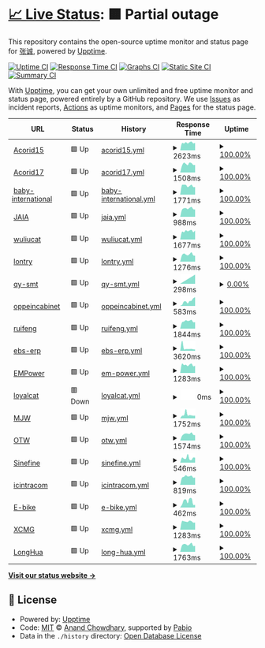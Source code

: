 # [📈 Live Status](https://techeek.github.io/upptime): <!--live status--> **🟧 Partial outage**

This repository contains the open-source uptime monitor and status page for [张诚](www.techeek.cn), powered by [Upptime](https://github.com/upptime/upptime).

[![Uptime CI](https://github.com/techeek/upptime/workflows/Uptime%20CI/badge.svg)](https://github.com/techeek/upptime/actions?query=workflow%3A%22Uptime+CI%22)
[![Response Time CI](https://github.com/techeek/upptime/workflows/Response%20Time%20CI/badge.svg)](https://github.com/techeek/upptime/actions?query=workflow%3A%22Response+Time+CI%22)
[![Graphs CI](https://github.com/techeek/upptime/workflows/Graphs%20CI/badge.svg)](https://github.com/techeek/upptime/actions?query=workflow%3A%22Graphs+CI%22)
[![Static Site CI](https://github.com/techeek/upptime/workflows/Static%20Site%20CI/badge.svg)](https://github.com/techeek/upptime/actions?query=workflow%3A%22Static+Site+CI%22)
[![Summary CI](https://github.com/techeek/upptime/workflows/Summary%20CI/badge.svg)](https://github.com/techeek/upptime/actions?query=workflow%3A%22Summary+CI%22)

With [Upptime](https://upptime.js.org), you can get your own unlimited and free uptime monitor and status page, powered entirely by a GitHub repository. We use [Issues](https://github.com/techeek/upptime/issues) as incident reports, [Actions](https://github.com/techeek/upptime/actions) as uptime monitors, and [Pages](https://techeek.github.io/upptime) for the status page.

<!--start: status pages-->
<!-- This summary is generated by Upptime (https://github.com/upptime/upptime) -->
<!-- Do not edit this manually, your changes will be overwritten -->
<!-- prettier-ignore -->
| URL | Status | History | Response Time | Uptime |
| --- | ------ | ------- | ------------- | ------ |
| <img alt="" src="https://icons.duckduckgo.com/ip3/odoo15.acorid.cn.ico" height="13"> [Acorid15](https://odoo15.acorid.cn) | 🟩 Up | [acorid15.yml](https://github.com/Techeek/upptime/commits/HEAD/history/acorid15.yml) | <details><summary><img alt="Response time graph" src="./graphs/acorid15/response-time-week.png" height="20"> 2623ms</summary><br><a href="https://techeek.github.io/upptime/history/acorid15"><img alt="Response time 2846" src="https://img.shields.io/endpoint?url=https%3A%2F%2Fraw.githubusercontent.com%2FTecheek%2Fupptime%2FHEAD%2Fapi%2Facorid15%2Fresponse-time.json"></a><br><a href="https://techeek.github.io/upptime/history/acorid15"><img alt="24-hour response time 2506" src="https://img.shields.io/endpoint?url=https%3A%2F%2Fraw.githubusercontent.com%2FTecheek%2Fupptime%2FHEAD%2Fapi%2Facorid15%2Fresponse-time-day.json"></a><br><a href="https://techeek.github.io/upptime/history/acorid15"><img alt="7-day response time 2623" src="https://img.shields.io/endpoint?url=https%3A%2F%2Fraw.githubusercontent.com%2FTecheek%2Fupptime%2FHEAD%2Fapi%2Facorid15%2Fresponse-time-week.json"></a><br><a href="https://techeek.github.io/upptime/history/acorid15"><img alt="30-day response time 2821" src="https://img.shields.io/endpoint?url=https%3A%2F%2Fraw.githubusercontent.com%2FTecheek%2Fupptime%2FHEAD%2Fapi%2Facorid15%2Fresponse-time-month.json"></a><br><a href="https://techeek.github.io/upptime/history/acorid15"><img alt="1-year response time 2846" src="https://img.shields.io/endpoint?url=https%3A%2F%2Fraw.githubusercontent.com%2FTecheek%2Fupptime%2FHEAD%2Fapi%2Facorid15%2Fresponse-time-year.json"></a></details> | <details><summary><a href="https://techeek.github.io/upptime/history/acorid15">100.00%</a></summary><a href="https://techeek.github.io/upptime/history/acorid15"><img alt="All-time uptime 100.00%" src="https://img.shields.io/endpoint?url=https%3A%2F%2Fraw.githubusercontent.com%2FTecheek%2Fupptime%2FHEAD%2Fapi%2Facorid15%2Fuptime.json"></a><br><a href="https://techeek.github.io/upptime/history/acorid15"><img alt="24-hour uptime 100.00%" src="https://img.shields.io/endpoint?url=https%3A%2F%2Fraw.githubusercontent.com%2FTecheek%2Fupptime%2FHEAD%2Fapi%2Facorid15%2Fuptime-day.json"></a><br><a href="https://techeek.github.io/upptime/history/acorid15"><img alt="7-day uptime 100.00%" src="https://img.shields.io/endpoint?url=https%3A%2F%2Fraw.githubusercontent.com%2FTecheek%2Fupptime%2FHEAD%2Fapi%2Facorid15%2Fuptime-week.json"></a><br><a href="https://techeek.github.io/upptime/history/acorid15"><img alt="30-day uptime 100.00%" src="https://img.shields.io/endpoint?url=https%3A%2F%2Fraw.githubusercontent.com%2FTecheek%2Fupptime%2FHEAD%2Fapi%2Facorid15%2Fuptime-month.json"></a><br><a href="https://techeek.github.io/upptime/history/acorid15"><img alt="1-year uptime 100.00%" src="https://img.shields.io/endpoint?url=https%3A%2F%2Fraw.githubusercontent.com%2FTecheek%2Fupptime%2FHEAD%2Fapi%2Facorid15%2Fuptime-year.json"></a></details>
| <img alt="" src="https://icons.duckduckgo.com/ip3/odoo17.acorid.cn.ico" height="13"> [Acorid17](https://odoo17.acorid.cn) | 🟩 Up | [acorid17.yml](https://github.com/Techeek/upptime/commits/HEAD/history/acorid17.yml) | <details><summary><img alt="Response time graph" src="./graphs/acorid17/response-time-week.png" height="20"> 1508ms</summary><br><a href="https://techeek.github.io/upptime/history/acorid17"><img alt="Response time 1779" src="https://img.shields.io/endpoint?url=https%3A%2F%2Fraw.githubusercontent.com%2FTecheek%2Fupptime%2FHEAD%2Fapi%2Facorid17%2Fresponse-time.json"></a><br><a href="https://techeek.github.io/upptime/history/acorid17"><img alt="24-hour response time 1358" src="https://img.shields.io/endpoint?url=https%3A%2F%2Fraw.githubusercontent.com%2FTecheek%2Fupptime%2FHEAD%2Fapi%2Facorid17%2Fresponse-time-day.json"></a><br><a href="https://techeek.github.io/upptime/history/acorid17"><img alt="7-day response time 1508" src="https://img.shields.io/endpoint?url=https%3A%2F%2Fraw.githubusercontent.com%2FTecheek%2Fupptime%2FHEAD%2Fapi%2Facorid17%2Fresponse-time-week.json"></a><br><a href="https://techeek.github.io/upptime/history/acorid17"><img alt="30-day response time 1786" src="https://img.shields.io/endpoint?url=https%3A%2F%2Fraw.githubusercontent.com%2FTecheek%2Fupptime%2FHEAD%2Fapi%2Facorid17%2Fresponse-time-month.json"></a><br><a href="https://techeek.github.io/upptime/history/acorid17"><img alt="1-year response time 1779" src="https://img.shields.io/endpoint?url=https%3A%2F%2Fraw.githubusercontent.com%2FTecheek%2Fupptime%2FHEAD%2Fapi%2Facorid17%2Fresponse-time-year.json"></a></details> | <details><summary><a href="https://techeek.github.io/upptime/history/acorid17">100.00%</a></summary><a href="https://techeek.github.io/upptime/history/acorid17"><img alt="All-time uptime 99.98%" src="https://img.shields.io/endpoint?url=https%3A%2F%2Fraw.githubusercontent.com%2FTecheek%2Fupptime%2FHEAD%2Fapi%2Facorid17%2Fuptime.json"></a><br><a href="https://techeek.github.io/upptime/history/acorid17"><img alt="24-hour uptime 100.00%" src="https://img.shields.io/endpoint?url=https%3A%2F%2Fraw.githubusercontent.com%2FTecheek%2Fupptime%2FHEAD%2Fapi%2Facorid17%2Fuptime-day.json"></a><br><a href="https://techeek.github.io/upptime/history/acorid17"><img alt="7-day uptime 100.00%" src="https://img.shields.io/endpoint?url=https%3A%2F%2Fraw.githubusercontent.com%2FTecheek%2Fupptime%2FHEAD%2Fapi%2Facorid17%2Fuptime-week.json"></a><br><a href="https://techeek.github.io/upptime/history/acorid17"><img alt="30-day uptime 99.96%" src="https://img.shields.io/endpoint?url=https%3A%2F%2Fraw.githubusercontent.com%2FTecheek%2Fupptime%2FHEAD%2Fapi%2Facorid17%2Fuptime-month.json"></a><br><a href="https://techeek.github.io/upptime/history/acorid17"><img alt="1-year uptime 99.98%" src="https://img.shields.io/endpoint?url=https%3A%2F%2Fraw.githubusercontent.com%2FTecheek%2Fupptime%2FHEAD%2Fapi%2Facorid17%2Fuptime-year.json"></a></details>
| <img alt="" src="https://icons.duckduckgo.com/ip3/www.baby-international.com.ico" height="13"> [baby-international](https://www.baby-international.com) | 🟩 Up | [baby-international.yml](https://github.com/Techeek/upptime/commits/HEAD/history/baby-international.yml) | <details><summary><img alt="Response time graph" src="./graphs/baby-international/response-time-week.png" height="20"> 1771ms</summary><br><a href="https://techeek.github.io/upptime/history/baby-international"><img alt="Response time 1846" src="https://img.shields.io/endpoint?url=https%3A%2F%2Fraw.githubusercontent.com%2FTecheek%2Fupptime%2FHEAD%2Fapi%2Fbaby-international%2Fresponse-time.json"></a><br><a href="https://techeek.github.io/upptime/history/baby-international"><img alt="24-hour response time 1523" src="https://img.shields.io/endpoint?url=https%3A%2F%2Fraw.githubusercontent.com%2FTecheek%2Fupptime%2FHEAD%2Fapi%2Fbaby-international%2Fresponse-time-day.json"></a><br><a href="https://techeek.github.io/upptime/history/baby-international"><img alt="7-day response time 1771" src="https://img.shields.io/endpoint?url=https%3A%2F%2Fraw.githubusercontent.com%2FTecheek%2Fupptime%2FHEAD%2Fapi%2Fbaby-international%2Fresponse-time-week.json"></a><br><a href="https://techeek.github.io/upptime/history/baby-international"><img alt="30-day response time 1868" src="https://img.shields.io/endpoint?url=https%3A%2F%2Fraw.githubusercontent.com%2FTecheek%2Fupptime%2FHEAD%2Fapi%2Fbaby-international%2Fresponse-time-month.json"></a><br><a href="https://techeek.github.io/upptime/history/baby-international"><img alt="1-year response time 1846" src="https://img.shields.io/endpoint?url=https%3A%2F%2Fraw.githubusercontent.com%2FTecheek%2Fupptime%2FHEAD%2Fapi%2Fbaby-international%2Fresponse-time-year.json"></a></details> | <details><summary><a href="https://techeek.github.io/upptime/history/baby-international">100.00%</a></summary><a href="https://techeek.github.io/upptime/history/baby-international"><img alt="All-time uptime 100.00%" src="https://img.shields.io/endpoint?url=https%3A%2F%2Fraw.githubusercontent.com%2FTecheek%2Fupptime%2FHEAD%2Fapi%2Fbaby-international%2Fuptime.json"></a><br><a href="https://techeek.github.io/upptime/history/baby-international"><img alt="24-hour uptime 100.00%" src="https://img.shields.io/endpoint?url=https%3A%2F%2Fraw.githubusercontent.com%2FTecheek%2Fupptime%2FHEAD%2Fapi%2Fbaby-international%2Fuptime-day.json"></a><br><a href="https://techeek.github.io/upptime/history/baby-international"><img alt="7-day uptime 100.00%" src="https://img.shields.io/endpoint?url=https%3A%2F%2Fraw.githubusercontent.com%2FTecheek%2Fupptime%2FHEAD%2Fapi%2Fbaby-international%2Fuptime-week.json"></a><br><a href="https://techeek.github.io/upptime/history/baby-international"><img alt="30-day uptime 100.00%" src="https://img.shields.io/endpoint?url=https%3A%2F%2Fraw.githubusercontent.com%2FTecheek%2Fupptime%2FHEAD%2Fapi%2Fbaby-international%2Fuptime-month.json"></a><br><a href="https://techeek.github.io/upptime/history/baby-international"><img alt="1-year uptime 100.00%" src="https://img.shields.io/endpoint?url=https%3A%2F%2Fraw.githubusercontent.com%2FTecheek%2Fupptime%2FHEAD%2Fapi%2Fbaby-international%2Fuptime-year.json"></a></details>
| <img alt="" src="https://icons.duckduckgo.com/ip3/120.79.228.48.ico" height="13"> [JAIA](http://120.79.228.48) | 🟩 Up | [jaia.yml](https://github.com/Techeek/upptime/commits/HEAD/history/jaia.yml) | <details><summary><img alt="Response time graph" src="./graphs/jaia/response-time-week.png" height="20"> 988ms</summary><br><a href="https://techeek.github.io/upptime/history/jaia"><img alt="Response time 1067" src="https://img.shields.io/endpoint?url=https%3A%2F%2Fraw.githubusercontent.com%2FTecheek%2Fupptime%2FHEAD%2Fapi%2Fjaia%2Fresponse-time.json"></a><br><a href="https://techeek.github.io/upptime/history/jaia"><img alt="24-hour response time 898" src="https://img.shields.io/endpoint?url=https%3A%2F%2Fraw.githubusercontent.com%2FTecheek%2Fupptime%2FHEAD%2Fapi%2Fjaia%2Fresponse-time-day.json"></a><br><a href="https://techeek.github.io/upptime/history/jaia"><img alt="7-day response time 988" src="https://img.shields.io/endpoint?url=https%3A%2F%2Fraw.githubusercontent.com%2FTecheek%2Fupptime%2FHEAD%2Fapi%2Fjaia%2Fresponse-time-week.json"></a><br><a href="https://techeek.github.io/upptime/history/jaia"><img alt="30-day response time 1089" src="https://img.shields.io/endpoint?url=https%3A%2F%2Fraw.githubusercontent.com%2FTecheek%2Fupptime%2FHEAD%2Fapi%2Fjaia%2Fresponse-time-month.json"></a><br><a href="https://techeek.github.io/upptime/history/jaia"><img alt="1-year response time 1067" src="https://img.shields.io/endpoint?url=https%3A%2F%2Fraw.githubusercontent.com%2FTecheek%2Fupptime%2FHEAD%2Fapi%2Fjaia%2Fresponse-time-year.json"></a></details> | <details><summary><a href="https://techeek.github.io/upptime/history/jaia">100.00%</a></summary><a href="https://techeek.github.io/upptime/history/jaia"><img alt="All-time uptime 100.00%" src="https://img.shields.io/endpoint?url=https%3A%2F%2Fraw.githubusercontent.com%2FTecheek%2Fupptime%2FHEAD%2Fapi%2Fjaia%2Fuptime.json"></a><br><a href="https://techeek.github.io/upptime/history/jaia"><img alt="24-hour uptime 100.00%" src="https://img.shields.io/endpoint?url=https%3A%2F%2Fraw.githubusercontent.com%2FTecheek%2Fupptime%2FHEAD%2Fapi%2Fjaia%2Fuptime-day.json"></a><br><a href="https://techeek.github.io/upptime/history/jaia"><img alt="7-day uptime 100.00%" src="https://img.shields.io/endpoint?url=https%3A%2F%2Fraw.githubusercontent.com%2FTecheek%2Fupptime%2FHEAD%2Fapi%2Fjaia%2Fuptime-week.json"></a><br><a href="https://techeek.github.io/upptime/history/jaia"><img alt="30-day uptime 100.00%" src="https://img.shields.io/endpoint?url=https%3A%2F%2Fraw.githubusercontent.com%2FTecheek%2Fupptime%2FHEAD%2Fapi%2Fjaia%2Fuptime-month.json"></a><br><a href="https://techeek.github.io/upptime/history/jaia"><img alt="1-year uptime 100.00%" src="https://img.shields.io/endpoint?url=https%3A%2F%2Fraw.githubusercontent.com%2FTecheek%2Fupptime%2FHEAD%2Fapi%2Fjaia%2Fuptime-year.json"></a></details>
| <img alt="" src="https://icons.duckduckgo.com/ip3/od.wuliucat.com.ico" height="13"> [wuliucat](http://od.wuliucat.com) | 🟩 Up | [wuliucat.yml](https://github.com/Techeek/upptime/commits/HEAD/history/wuliucat.yml) | <details><summary><img alt="Response time graph" src="./graphs/wuliucat/response-time-week.png" height="20"> 1677ms</summary><br><a href="https://techeek.github.io/upptime/history/wuliucat"><img alt="Response time 1797" src="https://img.shields.io/endpoint?url=https%3A%2F%2Fraw.githubusercontent.com%2FTecheek%2Fupptime%2FHEAD%2Fapi%2Fwuliucat%2Fresponse-time.json"></a><br><a href="https://techeek.github.io/upptime/history/wuliucat"><img alt="24-hour response time 1617" src="https://img.shields.io/endpoint?url=https%3A%2F%2Fraw.githubusercontent.com%2FTecheek%2Fupptime%2FHEAD%2Fapi%2Fwuliucat%2Fresponse-time-day.json"></a><br><a href="https://techeek.github.io/upptime/history/wuliucat"><img alt="7-day response time 1677" src="https://img.shields.io/endpoint?url=https%3A%2F%2Fraw.githubusercontent.com%2FTecheek%2Fupptime%2FHEAD%2Fapi%2Fwuliucat%2Fresponse-time-week.json"></a><br><a href="https://techeek.github.io/upptime/history/wuliucat"><img alt="30-day response time 1769" src="https://img.shields.io/endpoint?url=https%3A%2F%2Fraw.githubusercontent.com%2FTecheek%2Fupptime%2FHEAD%2Fapi%2Fwuliucat%2Fresponse-time-month.json"></a><br><a href="https://techeek.github.io/upptime/history/wuliucat"><img alt="1-year response time 1797" src="https://img.shields.io/endpoint?url=https%3A%2F%2Fraw.githubusercontent.com%2FTecheek%2Fupptime%2FHEAD%2Fapi%2Fwuliucat%2Fresponse-time-year.json"></a></details> | <details><summary><a href="https://techeek.github.io/upptime/history/wuliucat">100.00%</a></summary><a href="https://techeek.github.io/upptime/history/wuliucat"><img alt="All-time uptime 99.80%" src="https://img.shields.io/endpoint?url=https%3A%2F%2Fraw.githubusercontent.com%2FTecheek%2Fupptime%2FHEAD%2Fapi%2Fwuliucat%2Fuptime.json"></a><br><a href="https://techeek.github.io/upptime/history/wuliucat"><img alt="24-hour uptime 100.00%" src="https://img.shields.io/endpoint?url=https%3A%2F%2Fraw.githubusercontent.com%2FTecheek%2Fupptime%2FHEAD%2Fapi%2Fwuliucat%2Fuptime-day.json"></a><br><a href="https://techeek.github.io/upptime/history/wuliucat"><img alt="7-day uptime 100.00%" src="https://img.shields.io/endpoint?url=https%3A%2F%2Fraw.githubusercontent.com%2FTecheek%2Fupptime%2FHEAD%2Fapi%2Fwuliucat%2Fuptime-week.json"></a><br><a href="https://techeek.github.io/upptime/history/wuliucat"><img alt="30-day uptime 100.00%" src="https://img.shields.io/endpoint?url=https%3A%2F%2Fraw.githubusercontent.com%2FTecheek%2Fupptime%2FHEAD%2Fapi%2Fwuliucat%2Fuptime-month.json"></a><br><a href="https://techeek.github.io/upptime/history/wuliucat"><img alt="1-year uptime 99.80%" src="https://img.shields.io/endpoint?url=https%3A%2F%2Fraw.githubusercontent.com%2FTecheek%2Fupptime%2FHEAD%2Fapi%2Fwuliucat%2Fuptime-year.json"></a></details>
| <img alt="" src="https://icons.duckduckgo.com/ip3/lontry.einfo-tech.com.ico" height="13"> [lontry](https://lontry.einfo-tech.com) | 🟩 Up | [lontry.yml](https://github.com/Techeek/upptime/commits/HEAD/history/lontry.yml) | <details><summary><img alt="Response time graph" src="./graphs/lontry/response-time-week.png" height="20"> 1276ms</summary><br><a href="https://techeek.github.io/upptime/history/lontry"><img alt="Response time 1347" src="https://img.shields.io/endpoint?url=https%3A%2F%2Fraw.githubusercontent.com%2FTecheek%2Fupptime%2FHEAD%2Fapi%2Flontry%2Fresponse-time.json"></a><br><a href="https://techeek.github.io/upptime/history/lontry"><img alt="24-hour response time 1087" src="https://img.shields.io/endpoint?url=https%3A%2F%2Fraw.githubusercontent.com%2FTecheek%2Fupptime%2FHEAD%2Fapi%2Flontry%2Fresponse-time-day.json"></a><br><a href="https://techeek.github.io/upptime/history/lontry"><img alt="7-day response time 1276" src="https://img.shields.io/endpoint?url=https%3A%2F%2Fraw.githubusercontent.com%2FTecheek%2Fupptime%2FHEAD%2Fapi%2Flontry%2Fresponse-time-week.json"></a><br><a href="https://techeek.github.io/upptime/history/lontry"><img alt="30-day response time 1338" src="https://img.shields.io/endpoint?url=https%3A%2F%2Fraw.githubusercontent.com%2FTecheek%2Fupptime%2FHEAD%2Fapi%2Flontry%2Fresponse-time-month.json"></a><br><a href="https://techeek.github.io/upptime/history/lontry"><img alt="1-year response time 1347" src="https://img.shields.io/endpoint?url=https%3A%2F%2Fraw.githubusercontent.com%2FTecheek%2Fupptime%2FHEAD%2Fapi%2Flontry%2Fresponse-time-year.json"></a></details> | <details><summary><a href="https://techeek.github.io/upptime/history/lontry">100.00%</a></summary><a href="https://techeek.github.io/upptime/history/lontry"><img alt="All-time uptime 100.00%" src="https://img.shields.io/endpoint?url=https%3A%2F%2Fraw.githubusercontent.com%2FTecheek%2Fupptime%2FHEAD%2Fapi%2Flontry%2Fuptime.json"></a><br><a href="https://techeek.github.io/upptime/history/lontry"><img alt="24-hour uptime 100.00%" src="https://img.shields.io/endpoint?url=https%3A%2F%2Fraw.githubusercontent.com%2FTecheek%2Fupptime%2FHEAD%2Fapi%2Flontry%2Fuptime-day.json"></a><br><a href="https://techeek.github.io/upptime/history/lontry"><img alt="7-day uptime 100.00%" src="https://img.shields.io/endpoint?url=https%3A%2F%2Fraw.githubusercontent.com%2FTecheek%2Fupptime%2FHEAD%2Fapi%2Flontry%2Fuptime-week.json"></a><br><a href="https://techeek.github.io/upptime/history/lontry"><img alt="30-day uptime 100.00%" src="https://img.shields.io/endpoint?url=https%3A%2F%2Fraw.githubusercontent.com%2FTecheek%2Fupptime%2FHEAD%2Fapi%2Flontry%2Fuptime-month.json"></a><br><a href="https://techeek.github.io/upptime/history/lontry"><img alt="1-year uptime 100.00%" src="https://img.shields.io/endpoint?url=https%3A%2F%2Fraw.githubusercontent.com%2FTecheek%2Fupptime%2FHEAD%2Fapi%2Flontry%2Fuptime-year.json"></a></details>
| <img alt="" src="https://icons.duckduckgo.com/ip3/www.qy-smt.com.ico" height="13"> [qy-smt](https://www.qy-smt.com) | 🟩 Up | [qy-smt.yml](https://github.com/Techeek/upptime/commits/HEAD/history/qy-smt.yml) | <details><summary><img alt="Response time graph" src="./graphs/qy-smt/response-time-week.png" height="20"> 298ms</summary><br><a href="https://techeek.github.io/upptime/history/qy-smt"><img alt="Response time 222" src="https://img.shields.io/endpoint?url=https%3A%2F%2Fraw.githubusercontent.com%2FTecheek%2Fupptime%2FHEAD%2Fapi%2Fqy-smt%2Fresponse-time.json"></a><br><a href="https://techeek.github.io/upptime/history/qy-smt"><img alt="24-hour response time 298" src="https://img.shields.io/endpoint?url=https%3A%2F%2Fraw.githubusercontent.com%2FTecheek%2Fupptime%2FHEAD%2Fapi%2Fqy-smt%2Fresponse-time-day.json"></a><br><a href="https://techeek.github.io/upptime/history/qy-smt"><img alt="7-day response time 298" src="https://img.shields.io/endpoint?url=https%3A%2F%2Fraw.githubusercontent.com%2FTecheek%2Fupptime%2FHEAD%2Fapi%2Fqy-smt%2Fresponse-time-week.json"></a><br><a href="https://techeek.github.io/upptime/history/qy-smt"><img alt="30-day response time 185" src="https://img.shields.io/endpoint?url=https%3A%2F%2Fraw.githubusercontent.com%2FTecheek%2Fupptime%2FHEAD%2Fapi%2Fqy-smt%2Fresponse-time-month.json"></a><br><a href="https://techeek.github.io/upptime/history/qy-smt"><img alt="1-year response time 222" src="https://img.shields.io/endpoint?url=https%3A%2F%2Fraw.githubusercontent.com%2FTecheek%2Fupptime%2FHEAD%2Fapi%2Fqy-smt%2Fresponse-time-year.json"></a></details> | <details><summary><a href="https://techeek.github.io/upptime/history/qy-smt">0.00%</a></summary><a href="https://techeek.github.io/upptime/history/qy-smt"><img alt="All-time uptime 0.00%" src="https://img.shields.io/endpoint?url=https%3A%2F%2Fraw.githubusercontent.com%2FTecheek%2Fupptime%2FHEAD%2Fapi%2Fqy-smt%2Fuptime.json"></a><br><a href="https://techeek.github.io/upptime/history/qy-smt"><img alt="24-hour uptime 0.00%" src="https://img.shields.io/endpoint?url=https%3A%2F%2Fraw.githubusercontent.com%2FTecheek%2Fupptime%2FHEAD%2Fapi%2Fqy-smt%2Fuptime-day.json"></a><br><a href="https://techeek.github.io/upptime/history/qy-smt"><img alt="7-day uptime 0.00%" src="https://img.shields.io/endpoint?url=https%3A%2F%2Fraw.githubusercontent.com%2FTecheek%2Fupptime%2FHEAD%2Fapi%2Fqy-smt%2Fuptime-week.json"></a><br><a href="https://techeek.github.io/upptime/history/qy-smt"><img alt="30-day uptime 0.00%" src="https://img.shields.io/endpoint?url=https%3A%2F%2Fraw.githubusercontent.com%2FTecheek%2Fupptime%2FHEAD%2Fapi%2Fqy-smt%2Fuptime-month.json"></a><br><a href="https://techeek.github.io/upptime/history/qy-smt"><img alt="1-year uptime 0.00%" src="https://img.shields.io/endpoint?url=https%3A%2F%2Fraw.githubusercontent.com%2FTecheek%2Fupptime%2FHEAD%2Fapi%2Fqy-smt%2Fuptime-year.json"></a></details>
| <img alt="" src="https://icons.duckduckgo.com/ip3/oppeincabinet.ca.ico" height="13"> [oppeincabinet](http://oppeincabinet.ca) | 🟩 Up | [oppeincabinet.yml](https://github.com/Techeek/upptime/commits/HEAD/history/oppeincabinet.yml) | <details><summary><img alt="Response time graph" src="./graphs/oppeincabinet/response-time-week.png" height="20"> 583ms</summary><br><a href="https://techeek.github.io/upptime/history/oppeincabinet"><img alt="Response time 519" src="https://img.shields.io/endpoint?url=https%3A%2F%2Fraw.githubusercontent.com%2FTecheek%2Fupptime%2FHEAD%2Fapi%2Foppeincabinet%2Fresponse-time.json"></a><br><a href="https://techeek.github.io/upptime/history/oppeincabinet"><img alt="24-hour response time 983" src="https://img.shields.io/endpoint?url=https%3A%2F%2Fraw.githubusercontent.com%2FTecheek%2Fupptime%2FHEAD%2Fapi%2Foppeincabinet%2Fresponse-time-day.json"></a><br><a href="https://techeek.github.io/upptime/history/oppeincabinet"><img alt="7-day response time 583" src="https://img.shields.io/endpoint?url=https%3A%2F%2Fraw.githubusercontent.com%2FTecheek%2Fupptime%2FHEAD%2Fapi%2Foppeincabinet%2Fresponse-time-week.json"></a><br><a href="https://techeek.github.io/upptime/history/oppeincabinet"><img alt="30-day response time 519" src="https://img.shields.io/endpoint?url=https%3A%2F%2Fraw.githubusercontent.com%2FTecheek%2Fupptime%2FHEAD%2Fapi%2Foppeincabinet%2Fresponse-time-month.json"></a><br><a href="https://techeek.github.io/upptime/history/oppeincabinet"><img alt="1-year response time 519" src="https://img.shields.io/endpoint?url=https%3A%2F%2Fraw.githubusercontent.com%2FTecheek%2Fupptime%2FHEAD%2Fapi%2Foppeincabinet%2Fresponse-time-year.json"></a></details> | <details><summary><a href="https://techeek.github.io/upptime/history/oppeincabinet">100.00%</a></summary><a href="https://techeek.github.io/upptime/history/oppeincabinet"><img alt="All-time uptime 99.90%" src="https://img.shields.io/endpoint?url=https%3A%2F%2Fraw.githubusercontent.com%2FTecheek%2Fupptime%2FHEAD%2Fapi%2Foppeincabinet%2Fuptime.json"></a><br><a href="https://techeek.github.io/upptime/history/oppeincabinet"><img alt="24-hour uptime 100.00%" src="https://img.shields.io/endpoint?url=https%3A%2F%2Fraw.githubusercontent.com%2FTecheek%2Fupptime%2FHEAD%2Fapi%2Foppeincabinet%2Fuptime-day.json"></a><br><a href="https://techeek.github.io/upptime/history/oppeincabinet"><img alt="7-day uptime 100.00%" src="https://img.shields.io/endpoint?url=https%3A%2F%2Fraw.githubusercontent.com%2FTecheek%2Fupptime%2FHEAD%2Fapi%2Foppeincabinet%2Fuptime-week.json"></a><br><a href="https://techeek.github.io/upptime/history/oppeincabinet"><img alt="30-day uptime 100.00%" src="https://img.shields.io/endpoint?url=https%3A%2F%2Fraw.githubusercontent.com%2FTecheek%2Fupptime%2FHEAD%2Fapi%2Foppeincabinet%2Fuptime-month.json"></a><br><a href="https://techeek.github.io/upptime/history/oppeincabinet"><img alt="1-year uptime 99.90%" src="https://img.shields.io/endpoint?url=https%3A%2F%2Fraw.githubusercontent.com%2FTecheek%2Fupptime%2FHEAD%2Fapi%2Foppeincabinet%2Fuptime-year.json"></a></details>
| <img alt="" src="https://icons.duckduckgo.com/ip3/ruifengcc.cn.ico" height="13"> [ruifeng](https://ruifengcc.cn) | 🟩 Up | [ruifeng.yml](https://github.com/Techeek/upptime/commits/HEAD/history/ruifeng.yml) | <details><summary><img alt="Response time graph" src="./graphs/ruifeng/response-time-week.png" height="20"> 1844ms</summary><br><a href="https://techeek.github.io/upptime/history/ruifeng"><img alt="Response time 1977" src="https://img.shields.io/endpoint?url=https%3A%2F%2Fraw.githubusercontent.com%2FTecheek%2Fupptime%2FHEAD%2Fapi%2Fruifeng%2Fresponse-time.json"></a><br><a href="https://techeek.github.io/upptime/history/ruifeng"><img alt="24-hour response time 1596" src="https://img.shields.io/endpoint?url=https%3A%2F%2Fraw.githubusercontent.com%2FTecheek%2Fupptime%2FHEAD%2Fapi%2Fruifeng%2Fresponse-time-day.json"></a><br><a href="https://techeek.github.io/upptime/history/ruifeng"><img alt="7-day response time 1844" src="https://img.shields.io/endpoint?url=https%3A%2F%2Fraw.githubusercontent.com%2FTecheek%2Fupptime%2FHEAD%2Fapi%2Fruifeng%2Fresponse-time-week.json"></a><br><a href="https://techeek.github.io/upptime/history/ruifeng"><img alt="30-day response time 2009" src="https://img.shields.io/endpoint?url=https%3A%2F%2Fraw.githubusercontent.com%2FTecheek%2Fupptime%2FHEAD%2Fapi%2Fruifeng%2Fresponse-time-month.json"></a><br><a href="https://techeek.github.io/upptime/history/ruifeng"><img alt="1-year response time 1977" src="https://img.shields.io/endpoint?url=https%3A%2F%2Fraw.githubusercontent.com%2FTecheek%2Fupptime%2FHEAD%2Fapi%2Fruifeng%2Fresponse-time-year.json"></a></details> | <details><summary><a href="https://techeek.github.io/upptime/history/ruifeng">100.00%</a></summary><a href="https://techeek.github.io/upptime/history/ruifeng"><img alt="All-time uptime 100.00%" src="https://img.shields.io/endpoint?url=https%3A%2F%2Fraw.githubusercontent.com%2FTecheek%2Fupptime%2FHEAD%2Fapi%2Fruifeng%2Fuptime.json"></a><br><a href="https://techeek.github.io/upptime/history/ruifeng"><img alt="24-hour uptime 100.00%" src="https://img.shields.io/endpoint?url=https%3A%2F%2Fraw.githubusercontent.com%2FTecheek%2Fupptime%2FHEAD%2Fapi%2Fruifeng%2Fuptime-day.json"></a><br><a href="https://techeek.github.io/upptime/history/ruifeng"><img alt="7-day uptime 100.00%" src="https://img.shields.io/endpoint?url=https%3A%2F%2Fraw.githubusercontent.com%2FTecheek%2Fupptime%2FHEAD%2Fapi%2Fruifeng%2Fuptime-week.json"></a><br><a href="https://techeek.github.io/upptime/history/ruifeng"><img alt="30-day uptime 100.00%" src="https://img.shields.io/endpoint?url=https%3A%2F%2Fraw.githubusercontent.com%2FTecheek%2Fupptime%2FHEAD%2Fapi%2Fruifeng%2Fuptime-month.json"></a><br><a href="https://techeek.github.io/upptime/history/ruifeng"><img alt="1-year uptime 100.00%" src="https://img.shields.io/endpoint?url=https%3A%2F%2Fraw.githubusercontent.com%2FTecheek%2Fupptime%2FHEAD%2Fapi%2Fruifeng%2Fuptime-year.json"></a></details>
| <img alt="" src="https://icons.duckduckgo.com/ip3/www.ebs-erp.cn.ico" height="13"> [ebs-erp](http://www.ebs-erp.cn:8013) | 🟩 Up | [ebs-erp.yml](https://github.com/Techeek/upptime/commits/HEAD/history/ebs-erp.yml) | <details><summary><img alt="Response time graph" src="./graphs/ebs-erp/response-time-week.png" height="20"> 3620ms</summary><br><a href="https://techeek.github.io/upptime/history/ebs-erp"><img alt="Response time 2484" src="https://img.shields.io/endpoint?url=https%3A%2F%2Fraw.githubusercontent.com%2FTecheek%2Fupptime%2FHEAD%2Fapi%2Febs-erp%2Fresponse-time.json"></a><br><a href="https://techeek.github.io/upptime/history/ebs-erp"><img alt="24-hour response time 1889" src="https://img.shields.io/endpoint?url=https%3A%2F%2Fraw.githubusercontent.com%2FTecheek%2Fupptime%2FHEAD%2Fapi%2Febs-erp%2Fresponse-time-day.json"></a><br><a href="https://techeek.github.io/upptime/history/ebs-erp"><img alt="7-day response time 3620" src="https://img.shields.io/endpoint?url=https%3A%2F%2Fraw.githubusercontent.com%2FTecheek%2Fupptime%2FHEAD%2Fapi%2Febs-erp%2Fresponse-time-week.json"></a><br><a href="https://techeek.github.io/upptime/history/ebs-erp"><img alt="30-day response time 2769" src="https://img.shields.io/endpoint?url=https%3A%2F%2Fraw.githubusercontent.com%2FTecheek%2Fupptime%2FHEAD%2Fapi%2Febs-erp%2Fresponse-time-month.json"></a><br><a href="https://techeek.github.io/upptime/history/ebs-erp"><img alt="1-year response time 2484" src="https://img.shields.io/endpoint?url=https%3A%2F%2Fraw.githubusercontent.com%2FTecheek%2Fupptime%2FHEAD%2Fapi%2Febs-erp%2Fresponse-time-year.json"></a></details> | <details><summary><a href="https://techeek.github.io/upptime/history/ebs-erp">100.00%</a></summary><a href="https://techeek.github.io/upptime/history/ebs-erp"><img alt="All-time uptime 100.00%" src="https://img.shields.io/endpoint?url=https%3A%2F%2Fraw.githubusercontent.com%2FTecheek%2Fupptime%2FHEAD%2Fapi%2Febs-erp%2Fuptime.json"></a><br><a href="https://techeek.github.io/upptime/history/ebs-erp"><img alt="24-hour uptime 100.00%" src="https://img.shields.io/endpoint?url=https%3A%2F%2Fraw.githubusercontent.com%2FTecheek%2Fupptime%2FHEAD%2Fapi%2Febs-erp%2Fuptime-day.json"></a><br><a href="https://techeek.github.io/upptime/history/ebs-erp"><img alt="7-day uptime 100.00%" src="https://img.shields.io/endpoint?url=https%3A%2F%2Fraw.githubusercontent.com%2FTecheek%2Fupptime%2FHEAD%2Fapi%2Febs-erp%2Fuptime-week.json"></a><br><a href="https://techeek.github.io/upptime/history/ebs-erp"><img alt="30-day uptime 100.00%" src="https://img.shields.io/endpoint?url=https%3A%2F%2Fraw.githubusercontent.com%2FTecheek%2Fupptime%2FHEAD%2Fapi%2Febs-erp%2Fuptime-month.json"></a><br><a href="https://techeek.github.io/upptime/history/ebs-erp"><img alt="1-year uptime 100.00%" src="https://img.shields.io/endpoint?url=https%3A%2F%2Fraw.githubusercontent.com%2FTecheek%2Fupptime%2FHEAD%2Fapi%2Febs-erp%2Fuptime-year.json"></a></details>
| <img alt="" src="https://icons.duckduckgo.com/ip3/www.emlitpe.net.ico" height="13"> [EMPower](https://www.emlitpe.net) | 🟩 Up | [em-power.yml](https://github.com/Techeek/upptime/commits/HEAD/history/em-power.yml) | <details><summary><img alt="Response time graph" src="./graphs/em-power/response-time-week.png" height="20"> 1283ms</summary><br><a href="https://techeek.github.io/upptime/history/em-power"><img alt="Response time 1481" src="https://img.shields.io/endpoint?url=https%3A%2F%2Fraw.githubusercontent.com%2FTecheek%2Fupptime%2FHEAD%2Fapi%2Fem-power%2Fresponse-time.json"></a><br><a href="https://techeek.github.io/upptime/history/em-power"><img alt="24-hour response time 1111" src="https://img.shields.io/endpoint?url=https%3A%2F%2Fraw.githubusercontent.com%2FTecheek%2Fupptime%2FHEAD%2Fapi%2Fem-power%2Fresponse-time-day.json"></a><br><a href="https://techeek.github.io/upptime/history/em-power"><img alt="7-day response time 1283" src="https://img.shields.io/endpoint?url=https%3A%2F%2Fraw.githubusercontent.com%2FTecheek%2Fupptime%2FHEAD%2Fapi%2Fem-power%2Fresponse-time-week.json"></a><br><a href="https://techeek.github.io/upptime/history/em-power"><img alt="30-day response time 1458" src="https://img.shields.io/endpoint?url=https%3A%2F%2Fraw.githubusercontent.com%2FTecheek%2Fupptime%2FHEAD%2Fapi%2Fem-power%2Fresponse-time-month.json"></a><br><a href="https://techeek.github.io/upptime/history/em-power"><img alt="1-year response time 1481" src="https://img.shields.io/endpoint?url=https%3A%2F%2Fraw.githubusercontent.com%2FTecheek%2Fupptime%2FHEAD%2Fapi%2Fem-power%2Fresponse-time-year.json"></a></details> | <details><summary><a href="https://techeek.github.io/upptime/history/em-power">100.00%</a></summary><a href="https://techeek.github.io/upptime/history/em-power"><img alt="All-time uptime 100.00%" src="https://img.shields.io/endpoint?url=https%3A%2F%2Fraw.githubusercontent.com%2FTecheek%2Fupptime%2FHEAD%2Fapi%2Fem-power%2Fuptime.json"></a><br><a href="https://techeek.github.io/upptime/history/em-power"><img alt="24-hour uptime 100.00%" src="https://img.shields.io/endpoint?url=https%3A%2F%2Fraw.githubusercontent.com%2FTecheek%2Fupptime%2FHEAD%2Fapi%2Fem-power%2Fuptime-day.json"></a><br><a href="https://techeek.github.io/upptime/history/em-power"><img alt="7-day uptime 100.00%" src="https://img.shields.io/endpoint?url=https%3A%2F%2Fraw.githubusercontent.com%2FTecheek%2Fupptime%2FHEAD%2Fapi%2Fem-power%2Fuptime-week.json"></a><br><a href="https://techeek.github.io/upptime/history/em-power"><img alt="30-day uptime 100.00%" src="https://img.shields.io/endpoint?url=https%3A%2F%2Fraw.githubusercontent.com%2FTecheek%2Fupptime%2FHEAD%2Fapi%2Fem-power%2Fuptime-month.json"></a><br><a href="https://techeek.github.io/upptime/history/em-power"><img alt="1-year uptime 100.00%" src="https://img.shields.io/endpoint?url=https%3A%2F%2Fraw.githubusercontent.com%2FTecheek%2Fupptime%2FHEAD%2Fapi%2Fem-power%2Fuptime-year.json"></a></details>
| <img alt="" src="https://icons.duckduckgo.com/ip3/www.loyalcat.cn.ico" height="13"> [loyalcat](https://www.loyalcat.cn) | 🟥 Down | [loyalcat.yml](https://github.com/Techeek/upptime/commits/HEAD/history/loyalcat.yml) | <details><summary><img alt="Response time graph" src="./graphs/loyalcat/response-time-week.png" height="20"> 0ms</summary><br><a href="https://techeek.github.io/upptime/history/loyalcat"><img alt="Response time 0" src="https://img.shields.io/endpoint?url=https%3A%2F%2Fraw.githubusercontent.com%2FTecheek%2Fupptime%2FHEAD%2Fapi%2Floyalcat%2Fresponse-time.json"></a><br><a href="https://techeek.github.io/upptime/history/loyalcat"><img alt="24-hour response time 0" src="https://img.shields.io/endpoint?url=https%3A%2F%2Fraw.githubusercontent.com%2FTecheek%2Fupptime%2FHEAD%2Fapi%2Floyalcat%2Fresponse-time-day.json"></a><br><a href="https://techeek.github.io/upptime/history/loyalcat"><img alt="7-day response time 0" src="https://img.shields.io/endpoint?url=https%3A%2F%2Fraw.githubusercontent.com%2FTecheek%2Fupptime%2FHEAD%2Fapi%2Floyalcat%2Fresponse-time-week.json"></a><br><a href="https://techeek.github.io/upptime/history/loyalcat"><img alt="30-day response time 0" src="https://img.shields.io/endpoint?url=https%3A%2F%2Fraw.githubusercontent.com%2FTecheek%2Fupptime%2FHEAD%2Fapi%2Floyalcat%2Fresponse-time-month.json"></a><br><a href="https://techeek.github.io/upptime/history/loyalcat"><img alt="1-year response time 0" src="https://img.shields.io/endpoint?url=https%3A%2F%2Fraw.githubusercontent.com%2FTecheek%2Fupptime%2FHEAD%2Fapi%2Floyalcat%2Fresponse-time-year.json"></a></details> | <details><summary><a href="https://techeek.github.io/upptime/history/loyalcat">100.00%</a></summary><a href="https://techeek.github.io/upptime/history/loyalcat"><img alt="All-time uptime 99.80%" src="https://img.shields.io/endpoint?url=https%3A%2F%2Fraw.githubusercontent.com%2FTecheek%2Fupptime%2FHEAD%2Fapi%2Floyalcat%2Fuptime.json"></a><br><a href="https://techeek.github.io/upptime/history/loyalcat"><img alt="24-hour uptime 100.00%" src="https://img.shields.io/endpoint?url=https%3A%2F%2Fraw.githubusercontent.com%2FTecheek%2Fupptime%2FHEAD%2Fapi%2Floyalcat%2Fuptime-day.json"></a><br><a href="https://techeek.github.io/upptime/history/loyalcat"><img alt="7-day uptime 100.00%" src="https://img.shields.io/endpoint?url=https%3A%2F%2Fraw.githubusercontent.com%2FTecheek%2Fupptime%2FHEAD%2Fapi%2Floyalcat%2Fuptime-week.json"></a><br><a href="https://techeek.github.io/upptime/history/loyalcat"><img alt="30-day uptime 100.00%" src="https://img.shields.io/endpoint?url=https%3A%2F%2Fraw.githubusercontent.com%2FTecheek%2Fupptime%2FHEAD%2Fapi%2Floyalcat%2Fuptime-month.json"></a><br><a href="https://techeek.github.io/upptime/history/loyalcat"><img alt="1-year uptime 99.80%" src="https://img.shields.io/endpoint?url=https%3A%2F%2Fraw.githubusercontent.com%2FTecheek%2Fupptime%2FHEAD%2Fapi%2Floyalcat%2Fuptime-year.json"></a></details>
| <img alt="" src="https://icons.duckduckgo.com/ip3/202.96.173.134.ico" height="13"> [MJW](http://202.96.173.134:8069) | 🟩 Up | [mjw.yml](https://github.com/Techeek/upptime/commits/HEAD/history/mjw.yml) | <details><summary><img alt="Response time graph" src="./graphs/mjw/response-time-week.png" height="20"> 1752ms</summary><br><a href="https://techeek.github.io/upptime/history/mjw"><img alt="Response time 1524" src="https://img.shields.io/endpoint?url=https%3A%2F%2Fraw.githubusercontent.com%2FTecheek%2Fupptime%2FHEAD%2Fapi%2Fmjw%2Fresponse-time.json"></a><br><a href="https://techeek.github.io/upptime/history/mjw"><img alt="24-hour response time 1262" src="https://img.shields.io/endpoint?url=https%3A%2F%2Fraw.githubusercontent.com%2FTecheek%2Fupptime%2FHEAD%2Fapi%2Fmjw%2Fresponse-time-day.json"></a><br><a href="https://techeek.github.io/upptime/history/mjw"><img alt="7-day response time 1752" src="https://img.shields.io/endpoint?url=https%3A%2F%2Fraw.githubusercontent.com%2FTecheek%2Fupptime%2FHEAD%2Fapi%2Fmjw%2Fresponse-time-week.json"></a><br><a href="https://techeek.github.io/upptime/history/mjw"><img alt="30-day response time 1639" src="https://img.shields.io/endpoint?url=https%3A%2F%2Fraw.githubusercontent.com%2FTecheek%2Fupptime%2FHEAD%2Fapi%2Fmjw%2Fresponse-time-month.json"></a><br><a href="https://techeek.github.io/upptime/history/mjw"><img alt="1-year response time 1524" src="https://img.shields.io/endpoint?url=https%3A%2F%2Fraw.githubusercontent.com%2FTecheek%2Fupptime%2FHEAD%2Fapi%2Fmjw%2Fresponse-time-year.json"></a></details> | <details><summary><a href="https://techeek.github.io/upptime/history/mjw">100.00%</a></summary><a href="https://techeek.github.io/upptime/history/mjw"><img alt="All-time uptime 100.00%" src="https://img.shields.io/endpoint?url=https%3A%2F%2Fraw.githubusercontent.com%2FTecheek%2Fupptime%2FHEAD%2Fapi%2Fmjw%2Fuptime.json"></a><br><a href="https://techeek.github.io/upptime/history/mjw"><img alt="24-hour uptime 100.00%" src="https://img.shields.io/endpoint?url=https%3A%2F%2Fraw.githubusercontent.com%2FTecheek%2Fupptime%2FHEAD%2Fapi%2Fmjw%2Fuptime-day.json"></a><br><a href="https://techeek.github.io/upptime/history/mjw"><img alt="7-day uptime 100.00%" src="https://img.shields.io/endpoint?url=https%3A%2F%2Fraw.githubusercontent.com%2FTecheek%2Fupptime%2FHEAD%2Fapi%2Fmjw%2Fuptime-week.json"></a><br><a href="https://techeek.github.io/upptime/history/mjw"><img alt="30-day uptime 100.00%" src="https://img.shields.io/endpoint?url=https%3A%2F%2Fraw.githubusercontent.com%2FTecheek%2Fupptime%2FHEAD%2Fapi%2Fmjw%2Fuptime-month.json"></a><br><a href="https://techeek.github.io/upptime/history/mjw"><img alt="1-year uptime 100.00%" src="https://img.shields.io/endpoint?url=https%3A%2F%2Fraw.githubusercontent.com%2FTecheek%2Fupptime%2FHEAD%2Fapi%2Fmjw%2Fuptime-year.json"></a></details>
| <img alt="" src="https://icons.duckduckgo.com/ip3/www.otwtech.com.au.ico" height="13"> [OTW](https://www.otwtech.com.au) | 🟩 Up | [otw.yml](https://github.com/Techeek/upptime/commits/HEAD/history/otw.yml) | <details><summary><img alt="Response time graph" src="./graphs/otw/response-time-week.png" height="20"> 1574ms</summary><br><a href="https://techeek.github.io/upptime/history/otw"><img alt="Response time 1858" src="https://img.shields.io/endpoint?url=https%3A%2F%2Fraw.githubusercontent.com%2FTecheek%2Fupptime%2FHEAD%2Fapi%2Fotw%2Fresponse-time.json"></a><br><a href="https://techeek.github.io/upptime/history/otw"><img alt="24-hour response time 1367" src="https://img.shields.io/endpoint?url=https%3A%2F%2Fraw.githubusercontent.com%2FTecheek%2Fupptime%2FHEAD%2Fapi%2Fotw%2Fresponse-time-day.json"></a><br><a href="https://techeek.github.io/upptime/history/otw"><img alt="7-day response time 1574" src="https://img.shields.io/endpoint?url=https%3A%2F%2Fraw.githubusercontent.com%2FTecheek%2Fupptime%2FHEAD%2Fapi%2Fotw%2Fresponse-time-week.json"></a><br><a href="https://techeek.github.io/upptime/history/otw"><img alt="30-day response time 1911" src="https://img.shields.io/endpoint?url=https%3A%2F%2Fraw.githubusercontent.com%2FTecheek%2Fupptime%2FHEAD%2Fapi%2Fotw%2Fresponse-time-month.json"></a><br><a href="https://techeek.github.io/upptime/history/otw"><img alt="1-year response time 1858" src="https://img.shields.io/endpoint?url=https%3A%2F%2Fraw.githubusercontent.com%2FTecheek%2Fupptime%2FHEAD%2Fapi%2Fotw%2Fresponse-time-year.json"></a></details> | <details><summary><a href="https://techeek.github.io/upptime/history/otw">100.00%</a></summary><a href="https://techeek.github.io/upptime/history/otw"><img alt="All-time uptime 100.00%" src="https://img.shields.io/endpoint?url=https%3A%2F%2Fraw.githubusercontent.com%2FTecheek%2Fupptime%2FHEAD%2Fapi%2Fotw%2Fuptime.json"></a><br><a href="https://techeek.github.io/upptime/history/otw"><img alt="24-hour uptime 100.00%" src="https://img.shields.io/endpoint?url=https%3A%2F%2Fraw.githubusercontent.com%2FTecheek%2Fupptime%2FHEAD%2Fapi%2Fotw%2Fuptime-day.json"></a><br><a href="https://techeek.github.io/upptime/history/otw"><img alt="7-day uptime 100.00%" src="https://img.shields.io/endpoint?url=https%3A%2F%2Fraw.githubusercontent.com%2FTecheek%2Fupptime%2FHEAD%2Fapi%2Fotw%2Fuptime-week.json"></a><br><a href="https://techeek.github.io/upptime/history/otw"><img alt="30-day uptime 100.00%" src="https://img.shields.io/endpoint?url=https%3A%2F%2Fraw.githubusercontent.com%2FTecheek%2Fupptime%2FHEAD%2Fapi%2Fotw%2Fuptime-month.json"></a><br><a href="https://techeek.github.io/upptime/history/otw"><img alt="1-year uptime 100.00%" src="https://img.shields.io/endpoint?url=https%3A%2F%2Fraw.githubusercontent.com%2FTecheek%2Fupptime%2FHEAD%2Fapi%2Fotw%2Fuptime-year.json"></a></details>
| <img alt="" src="https://icons.duckduckgo.com/ip3/www.sinefine.store.ico" height="13"> [Sinefine](https://www.sinefine.store) | 🟩 Up | [sinefine.yml](https://github.com/Techeek/upptime/commits/HEAD/history/sinefine.yml) | <details><summary><img alt="Response time graph" src="./graphs/sinefine/response-time-week.png" height="20"> 546ms</summary><br><a href="https://techeek.github.io/upptime/history/sinefine"><img alt="Response time 531" src="https://img.shields.io/endpoint?url=https%3A%2F%2Fraw.githubusercontent.com%2FTecheek%2Fupptime%2FHEAD%2Fapi%2Fsinefine%2Fresponse-time.json"></a><br><a href="https://techeek.github.io/upptime/history/sinefine"><img alt="24-hour response time 598" src="https://img.shields.io/endpoint?url=https%3A%2F%2Fraw.githubusercontent.com%2FTecheek%2Fupptime%2FHEAD%2Fapi%2Fsinefine%2Fresponse-time-day.json"></a><br><a href="https://techeek.github.io/upptime/history/sinefine"><img alt="7-day response time 546" src="https://img.shields.io/endpoint?url=https%3A%2F%2Fraw.githubusercontent.com%2FTecheek%2Fupptime%2FHEAD%2Fapi%2Fsinefine%2Fresponse-time-week.json"></a><br><a href="https://techeek.github.io/upptime/history/sinefine"><img alt="30-day response time 533" src="https://img.shields.io/endpoint?url=https%3A%2F%2Fraw.githubusercontent.com%2FTecheek%2Fupptime%2FHEAD%2Fapi%2Fsinefine%2Fresponse-time-month.json"></a><br><a href="https://techeek.github.io/upptime/history/sinefine"><img alt="1-year response time 531" src="https://img.shields.io/endpoint?url=https%3A%2F%2Fraw.githubusercontent.com%2FTecheek%2Fupptime%2FHEAD%2Fapi%2Fsinefine%2Fresponse-time-year.json"></a></details> | <details><summary><a href="https://techeek.github.io/upptime/history/sinefine">100.00%</a></summary><a href="https://techeek.github.io/upptime/history/sinefine"><img alt="All-time uptime 99.96%" src="https://img.shields.io/endpoint?url=https%3A%2F%2Fraw.githubusercontent.com%2FTecheek%2Fupptime%2FHEAD%2Fapi%2Fsinefine%2Fuptime.json"></a><br><a href="https://techeek.github.io/upptime/history/sinefine"><img alt="24-hour uptime 100.00%" src="https://img.shields.io/endpoint?url=https%3A%2F%2Fraw.githubusercontent.com%2FTecheek%2Fupptime%2FHEAD%2Fapi%2Fsinefine%2Fuptime-day.json"></a><br><a href="https://techeek.github.io/upptime/history/sinefine"><img alt="7-day uptime 100.00%" src="https://img.shields.io/endpoint?url=https%3A%2F%2Fraw.githubusercontent.com%2FTecheek%2Fupptime%2FHEAD%2Fapi%2Fsinefine%2Fuptime-week.json"></a><br><a href="https://techeek.github.io/upptime/history/sinefine"><img alt="30-day uptime 99.92%" src="https://img.shields.io/endpoint?url=https%3A%2F%2Fraw.githubusercontent.com%2FTecheek%2Fupptime%2FHEAD%2Fapi%2Fsinefine%2Fuptime-month.json"></a><br><a href="https://techeek.github.io/upptime/history/sinefine"><img alt="1-year uptime 99.96%" src="https://img.shields.io/endpoint?url=https%3A%2F%2Fraw.githubusercontent.com%2FTecheek%2Fupptime%2FHEAD%2Fapi%2Fsinefine%2Fuptime-year.json"></a></details>
| <img alt="" src="https://icons.duckduckgo.com/ip3/portal.icintracom.com.tw.ico" height="13"> [icintracom](https://portal.icintracom.com.tw) | 🟩 Up | [icintracom.yml](https://github.com/Techeek/upptime/commits/HEAD/history/icintracom.yml) | <details><summary><img alt="Response time graph" src="./graphs/icintracom/response-time-week.png" height="20"> 819ms</summary><br><a href="https://techeek.github.io/upptime/history/icintracom"><img alt="Response time 883" src="https://img.shields.io/endpoint?url=https%3A%2F%2Fraw.githubusercontent.com%2FTecheek%2Fupptime%2FHEAD%2Fapi%2Ficintracom%2Fresponse-time.json"></a><br><a href="https://techeek.github.io/upptime/history/icintracom"><img alt="24-hour response time 722" src="https://img.shields.io/endpoint?url=https%3A%2F%2Fraw.githubusercontent.com%2FTecheek%2Fupptime%2FHEAD%2Fapi%2Ficintracom%2Fresponse-time-day.json"></a><br><a href="https://techeek.github.io/upptime/history/icintracom"><img alt="7-day response time 819" src="https://img.shields.io/endpoint?url=https%3A%2F%2Fraw.githubusercontent.com%2FTecheek%2Fupptime%2FHEAD%2Fapi%2Ficintracom%2Fresponse-time-week.json"></a><br><a href="https://techeek.github.io/upptime/history/icintracom"><img alt="30-day response time 891" src="https://img.shields.io/endpoint?url=https%3A%2F%2Fraw.githubusercontent.com%2FTecheek%2Fupptime%2FHEAD%2Fapi%2Ficintracom%2Fresponse-time-month.json"></a><br><a href="https://techeek.github.io/upptime/history/icintracom"><img alt="1-year response time 883" src="https://img.shields.io/endpoint?url=https%3A%2F%2Fraw.githubusercontent.com%2FTecheek%2Fupptime%2FHEAD%2Fapi%2Ficintracom%2Fresponse-time-year.json"></a></details> | <details><summary><a href="https://techeek.github.io/upptime/history/icintracom">100.00%</a></summary><a href="https://techeek.github.io/upptime/history/icintracom"><img alt="All-time uptime 99.87%" src="https://img.shields.io/endpoint?url=https%3A%2F%2Fraw.githubusercontent.com%2FTecheek%2Fupptime%2FHEAD%2Fapi%2Ficintracom%2Fuptime.json"></a><br><a href="https://techeek.github.io/upptime/history/icintracom"><img alt="24-hour uptime 100.00%" src="https://img.shields.io/endpoint?url=https%3A%2F%2Fraw.githubusercontent.com%2FTecheek%2Fupptime%2FHEAD%2Fapi%2Ficintracom%2Fuptime-day.json"></a><br><a href="https://techeek.github.io/upptime/history/icintracom"><img alt="7-day uptime 100.00%" src="https://img.shields.io/endpoint?url=https%3A%2F%2Fraw.githubusercontent.com%2FTecheek%2Fupptime%2FHEAD%2Fapi%2Ficintracom%2Fuptime-week.json"></a><br><a href="https://techeek.github.io/upptime/history/icintracom"><img alt="30-day uptime 100.00%" src="https://img.shields.io/endpoint?url=https%3A%2F%2Fraw.githubusercontent.com%2FTecheek%2Fupptime%2FHEAD%2Fapi%2Ficintracom%2Fuptime-month.json"></a><br><a href="https://techeek.github.io/upptime/history/icintracom"><img alt="1-year uptime 99.87%" src="https://img.shields.io/endpoint?url=https%3A%2F%2Fraw.githubusercontent.com%2FTecheek%2Fupptime%2FHEAD%2Fapi%2Ficintracom%2Fuptime-year.json"></a></details>
| <img alt="" src="https://icons.duckduckgo.com/ip3/erp.sparkcotech.com.ico" height="13"> [E-bike](http://erp.sparkcotech.com) | 🟩 Up | [e-bike.yml](https://github.com/Techeek/upptime/commits/HEAD/history/e-bike.yml) | <details><summary><img alt="Response time graph" src="./graphs/e-bike/response-time-week.png" height="20"> 462ms</summary><br><a href="https://techeek.github.io/upptime/history/e-bike"><img alt="Response time 706" src="https://img.shields.io/endpoint?url=https%3A%2F%2Fraw.githubusercontent.com%2FTecheek%2Fupptime%2FHEAD%2Fapi%2Fe-bike%2Fresponse-time.json"></a><br><a href="https://techeek.github.io/upptime/history/e-bike"><img alt="24-hour response time 202" src="https://img.shields.io/endpoint?url=https%3A%2F%2Fraw.githubusercontent.com%2FTecheek%2Fupptime%2FHEAD%2Fapi%2Fe-bike%2Fresponse-time-day.json"></a><br><a href="https://techeek.github.io/upptime/history/e-bike"><img alt="7-day response time 462" src="https://img.shields.io/endpoint?url=https%3A%2F%2Fraw.githubusercontent.com%2FTecheek%2Fupptime%2FHEAD%2Fapi%2Fe-bike%2Fresponse-time-week.json"></a><br><a href="https://techeek.github.io/upptime/history/e-bike"><img alt="30-day response time 650" src="https://img.shields.io/endpoint?url=https%3A%2F%2Fraw.githubusercontent.com%2FTecheek%2Fupptime%2FHEAD%2Fapi%2Fe-bike%2Fresponse-time-month.json"></a><br><a href="https://techeek.github.io/upptime/history/e-bike"><img alt="1-year response time 706" src="https://img.shields.io/endpoint?url=https%3A%2F%2Fraw.githubusercontent.com%2FTecheek%2Fupptime%2FHEAD%2Fapi%2Fe-bike%2Fresponse-time-year.json"></a></details> | <details><summary><a href="https://techeek.github.io/upptime/history/e-bike">100.00%</a></summary><a href="https://techeek.github.io/upptime/history/e-bike"><img alt="All-time uptime 100.00%" src="https://img.shields.io/endpoint?url=https%3A%2F%2Fraw.githubusercontent.com%2FTecheek%2Fupptime%2FHEAD%2Fapi%2Fe-bike%2Fuptime.json"></a><br><a href="https://techeek.github.io/upptime/history/e-bike"><img alt="24-hour uptime 100.00%" src="https://img.shields.io/endpoint?url=https%3A%2F%2Fraw.githubusercontent.com%2FTecheek%2Fupptime%2FHEAD%2Fapi%2Fe-bike%2Fuptime-day.json"></a><br><a href="https://techeek.github.io/upptime/history/e-bike"><img alt="7-day uptime 100.00%" src="https://img.shields.io/endpoint?url=https%3A%2F%2Fraw.githubusercontent.com%2FTecheek%2Fupptime%2FHEAD%2Fapi%2Fe-bike%2Fuptime-week.json"></a><br><a href="https://techeek.github.io/upptime/history/e-bike"><img alt="30-day uptime 100.00%" src="https://img.shields.io/endpoint?url=https%3A%2F%2Fraw.githubusercontent.com%2FTecheek%2Fupptime%2FHEAD%2Fapi%2Fe-bike%2Fuptime-month.json"></a><br><a href="https://techeek.github.io/upptime/history/e-bike"><img alt="1-year uptime 100.00%" src="https://img.shields.io/endpoint?url=https%3A%2F%2Fraw.githubusercontent.com%2FTecheek%2Fupptime%2FHEAD%2Fapi%2Fe-bike%2Fuptime-year.json"></a></details>
| <img alt="" src="https://icons.duckduckgo.com/ip3/odoo.xcmgpng.com.ico" height="13"> [XCMG](http://odoo.xcmgpng.com) | 🟩 Up | [xcmg.yml](https://github.com/Techeek/upptime/commits/HEAD/history/xcmg.yml) | <details><summary><img alt="Response time graph" src="./graphs/xcmg/response-time-week.png" height="20"> 1283ms</summary><br><a href="https://techeek.github.io/upptime/history/xcmg"><img alt="Response time 1324" src="https://img.shields.io/endpoint?url=https%3A%2F%2Fraw.githubusercontent.com%2FTecheek%2Fupptime%2FHEAD%2Fapi%2Fxcmg%2Fresponse-time.json"></a><br><a href="https://techeek.github.io/upptime/history/xcmg"><img alt="24-hour response time 1132" src="https://img.shields.io/endpoint?url=https%3A%2F%2Fraw.githubusercontent.com%2FTecheek%2Fupptime%2FHEAD%2Fapi%2Fxcmg%2Fresponse-time-day.json"></a><br><a href="https://techeek.github.io/upptime/history/xcmg"><img alt="7-day response time 1283" src="https://img.shields.io/endpoint?url=https%3A%2F%2Fraw.githubusercontent.com%2FTecheek%2Fupptime%2FHEAD%2Fapi%2Fxcmg%2Fresponse-time-week.json"></a><br><a href="https://techeek.github.io/upptime/history/xcmg"><img alt="30-day response time 1338" src="https://img.shields.io/endpoint?url=https%3A%2F%2Fraw.githubusercontent.com%2FTecheek%2Fupptime%2FHEAD%2Fapi%2Fxcmg%2Fresponse-time-month.json"></a><br><a href="https://techeek.github.io/upptime/history/xcmg"><img alt="1-year response time 1324" src="https://img.shields.io/endpoint?url=https%3A%2F%2Fraw.githubusercontent.com%2FTecheek%2Fupptime%2FHEAD%2Fapi%2Fxcmg%2Fresponse-time-year.json"></a></details> | <details><summary><a href="https://techeek.github.io/upptime/history/xcmg">100.00%</a></summary><a href="https://techeek.github.io/upptime/history/xcmg"><img alt="All-time uptime 100.00%" src="https://img.shields.io/endpoint?url=https%3A%2F%2Fraw.githubusercontent.com%2FTecheek%2Fupptime%2FHEAD%2Fapi%2Fxcmg%2Fuptime.json"></a><br><a href="https://techeek.github.io/upptime/history/xcmg"><img alt="24-hour uptime 100.00%" src="https://img.shields.io/endpoint?url=https%3A%2F%2Fraw.githubusercontent.com%2FTecheek%2Fupptime%2FHEAD%2Fapi%2Fxcmg%2Fuptime-day.json"></a><br><a href="https://techeek.github.io/upptime/history/xcmg"><img alt="7-day uptime 100.00%" src="https://img.shields.io/endpoint?url=https%3A%2F%2Fraw.githubusercontent.com%2FTecheek%2Fupptime%2FHEAD%2Fapi%2Fxcmg%2Fuptime-week.json"></a><br><a href="https://techeek.github.io/upptime/history/xcmg"><img alt="30-day uptime 100.00%" src="https://img.shields.io/endpoint?url=https%3A%2F%2Fraw.githubusercontent.com%2FTecheek%2Fupptime%2FHEAD%2Fapi%2Fxcmg%2Fuptime-month.json"></a><br><a href="https://techeek.github.io/upptime/history/xcmg"><img alt="1-year uptime 100.00%" src="https://img.shields.io/endpoint?url=https%3A%2F%2Fraw.githubusercontent.com%2FTecheek%2Fupptime%2FHEAD%2Fapi%2Fxcmg%2Fuptime-year.json"></a></details>
| <img alt="" src="https://icons.duckduckgo.com/ip3/longhua.einfo-tech.com.ico" height="13"> [LongHua](https://longhua.einfo-tech.com/) | 🟩 Up | [long-hua.yml](https://github.com/Techeek/upptime/commits/HEAD/history/long-hua.yml) | <details><summary><img alt="Response time graph" src="./graphs/long-hua/response-time-week.png" height="20"> 1763ms</summary><br><a href="https://techeek.github.io/upptime/history/long-hua"><img alt="Response time 1916" src="https://img.shields.io/endpoint?url=https%3A%2F%2Fraw.githubusercontent.com%2FTecheek%2Fupptime%2FHEAD%2Fapi%2Flong-hua%2Fresponse-time.json"></a><br><a href="https://techeek.github.io/upptime/history/long-hua"><img alt="24-hour response time 1470" src="https://img.shields.io/endpoint?url=https%3A%2F%2Fraw.githubusercontent.com%2FTecheek%2Fupptime%2FHEAD%2Fapi%2Flong-hua%2Fresponse-time-day.json"></a><br><a href="https://techeek.github.io/upptime/history/long-hua"><img alt="7-day response time 1763" src="https://img.shields.io/endpoint?url=https%3A%2F%2Fraw.githubusercontent.com%2FTecheek%2Fupptime%2FHEAD%2Fapi%2Flong-hua%2Fresponse-time-week.json"></a><br><a href="https://techeek.github.io/upptime/history/long-hua"><img alt="30-day response time 1934" src="https://img.shields.io/endpoint?url=https%3A%2F%2Fraw.githubusercontent.com%2FTecheek%2Fupptime%2FHEAD%2Fapi%2Flong-hua%2Fresponse-time-month.json"></a><br><a href="https://techeek.github.io/upptime/history/long-hua"><img alt="1-year response time 1916" src="https://img.shields.io/endpoint?url=https%3A%2F%2Fraw.githubusercontent.com%2FTecheek%2Fupptime%2FHEAD%2Fapi%2Flong-hua%2Fresponse-time-year.json"></a></details> | <details><summary><a href="https://techeek.github.io/upptime/history/long-hua">100.00%</a></summary><a href="https://techeek.github.io/upptime/history/long-hua"><img alt="All-time uptime 100.00%" src="https://img.shields.io/endpoint?url=https%3A%2F%2Fraw.githubusercontent.com%2FTecheek%2Fupptime%2FHEAD%2Fapi%2Flong-hua%2Fuptime.json"></a><br><a href="https://techeek.github.io/upptime/history/long-hua"><img alt="24-hour uptime 100.00%" src="https://img.shields.io/endpoint?url=https%3A%2F%2Fraw.githubusercontent.com%2FTecheek%2Fupptime%2FHEAD%2Fapi%2Flong-hua%2Fuptime-day.json"></a><br><a href="https://techeek.github.io/upptime/history/long-hua"><img alt="7-day uptime 100.00%" src="https://img.shields.io/endpoint?url=https%3A%2F%2Fraw.githubusercontent.com%2FTecheek%2Fupptime%2FHEAD%2Fapi%2Flong-hua%2Fuptime-week.json"></a><br><a href="https://techeek.github.io/upptime/history/long-hua"><img alt="30-day uptime 100.00%" src="https://img.shields.io/endpoint?url=https%3A%2F%2Fraw.githubusercontent.com%2FTecheek%2Fupptime%2FHEAD%2Fapi%2Flong-hua%2Fuptime-month.json"></a><br><a href="https://techeek.github.io/upptime/history/long-hua"><img alt="1-year uptime 100.00%" src="https://img.shields.io/endpoint?url=https%3A%2F%2Fraw.githubusercontent.com%2FTecheek%2Fupptime%2FHEAD%2Fapi%2Flong-hua%2Fuptime-year.json"></a></details>

<!--end: status pages-->

[**Visit our status website →**](https://techeek.github.io/upptime)

## 📄 License

- Powered by: [Upptime](https://github.com/upptime/upptime)
- Code: [MIT](./LICENSE) © [Anand Chowdhary](https://anandchowdhary.com), supported by [Pabio](https://pabio.com)
- Data in the `./history` directory: [Open Database License](https://opendatacommons.org/licenses/odbl/1-0/)
